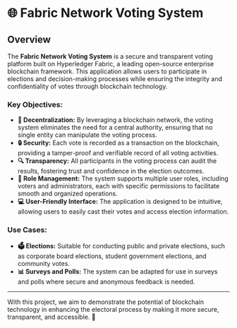 # 🌐 Fabric Network Voting System 

## Overview

The **Fabric Network Voting System** is a secure and transparent voting platform built on Hyperledger Fabric, a leading open-source enterprise blockchain framework. This application allows users to participate in elections and decision-making processes while ensuring the integrity and confidentiality of votes through blockchain technology.

### Key Objectives:

- **🔗 Decentralization:** By leveraging a blockchain network, the voting system eliminates the need for a central authority, ensuring that no single entity can manipulate the voting process.
- **🔒 Security:** Each vote is recorded as a transaction on the blockchain, providing a tamper-proof and verifiable record of all voting activities.
- **🔍 Transparency:** All participants in the voting process can audit the results, fostering trust and confidence in the election outcomes.
- **👥 Role Management:** The system supports multiple user roles, including voters and administrators, each with specific permissions to facilitate smooth and organized operations.
- **💻 User-Friendly Interface:** The application is designed to be intuitive, allowing users to easily cast their votes and access election information.

### Use Cases:

- **🗳️ Elections:** Suitable for conducting public and private elections, such as corporate board elections, student government elections, and community votes.
- **📊 Surveys and Polls:** The system can be adapted for use in surveys and polls where secure and anonymous feedback is needed.

---

With this project, we aim to demonstrate the potential of blockchain technology in enhancing the electoral process by making it more secure, transparent, and accessible. 🚀
